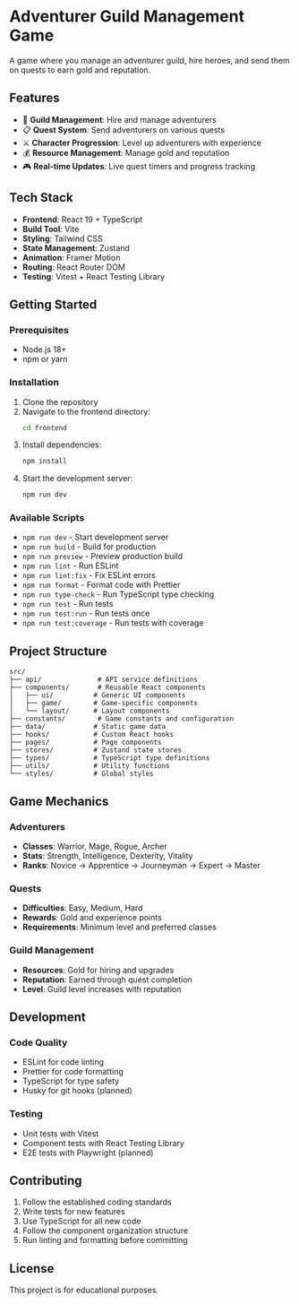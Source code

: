 # Adventurer Guild Management Game

A game where you manage an adventurer guild, hire heroes, and send them on quests to earn gold and reputation.

## Features

- 🏰 **Guild Management**: Hire and manage adventurers
- 📋 **Quest System**: Send adventurers on various quests
- ⚔️ **Character Progression**: Level up adventurers with experience
- 💰 **Resource Management**: Manage gold and reputation
- 🎮 **Real-time Updates**: Live quest timers and progress tracking

## Tech Stack

- **Frontend**: React 19 + TypeScript
- **Build Tool**: Vite
- **Styling**: Tailwind CSS
- **State Management**: Zustand
- **Animation**: Framer Motion
- **Routing**: React Router DOM
- **Testing**: Vitest + React Testing Library

## Getting Started

### Prerequisites

- Node.js 18+
- npm or yarn

### Installation

1. Clone the repository
2. Navigate to the frontend directory:
   ```bash
   cd frontend
   ```
3. Install dependencies:
   ```bash
   npm install
   ```
4. Start the development server:
   ```bash
   npm run dev
   ```

### Available Scripts

- `npm run dev` - Start development server
- `npm run build` - Build for production
- `npm run preview` - Preview production build
- `npm run lint` - Run ESLint
- `npm run lint:fix` - Fix ESLint errors
- `npm run format` - Format code with Prettier
- `npm run type-check` - Run TypeScript type checking
- `npm run test` - Run tests
- `npm run test:run` - Run tests once
- `npm run test:coverage` - Run tests with coverage

## Project Structure

```
src/
├── api/              # API service definitions
├── components/       # Reusable React components
│   ├── ui/          # Generic UI components
│   ├── game/        # Game-specific components
│   └── layout/      # Layout components
├── constants/        # Game constants and configuration
├── data/            # Static game data
├── hooks/           # Custom React hooks
├── pages/           # Page components
├── stores/          # Zustand state stores
├── types/           # TypeScript type definitions
├── utils/           # Utility functions
└── styles/          # Global styles
```

## Game Mechanics

### Adventurers
- **Classes**: Warrior, Mage, Rogue, Archer
- **Stats**: Strength, Intelligence, Dexterity, Vitality
- **Ranks**: Novice → Apprentice → Journeyman → Expert → Master

### Quests
- **Difficulties**: Easy, Medium, Hard
- **Rewards**: Gold and experience points
- **Requirements**: Minimum level and preferred classes

### Guild Management
- **Resources**: Gold for hiring and upgrades
- **Reputation**: Earned through quest completion
- **Level**: Guild level increases with reputation

## Development

### Code Quality
- ESLint for code linting
- Prettier for code formatting
- TypeScript for type safety
- Husky for git hooks (planned)

### Testing
- Unit tests with Vitest
- Component tests with React Testing Library
- E2E tests with Playwright (planned)

## Contributing

1. Follow the established coding standards
2. Write tests for new features
3. Use TypeScript for all new code
4. Follow the component organization structure
5. Run linting and formatting before committing

## License

This project is for educational purposes.
